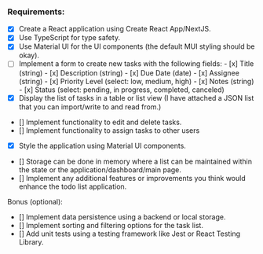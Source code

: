 ### Requirements:

- [x] Create a React application using Create React App/NextJS.
- [x] Use TypeScript for type safety.
- [x] Use Material UI for the UI components (the default MUI styling should be okay).
- [ ] Implement a form to create new tasks with the following fields:
      - [x] Title (string)
      - [x] Description (string)
      - [x] Due Date (date)
      - [x] Assignee (string)
      - [x] Priority Level (select: low, medium, high)
      - [x] Notes (string)
      - [x] Status (select: pending, in progress, completed, canceled)
- [x] Display the list of tasks in a table or list view (I have attached a JSON list that you can import/write to and read from.)
- [] Implement functionality to edit and delete tasks.
- [] Implement functionality to assign tasks to other users 
- [x] Style the application using Material UI components.
- [] Storage can be done in memory where a list can be maintained within the state or the application/dashboard/main page. 
- [] Implement any additional features or improvements you think would enhance the todo list application.

Bonus (optional):

- [] Implement data persistence using a backend or local storage.
- [] Implement sorting and filtering options for the task list.
- [] Add unit tests using a testing framework like Jest or React Testing Library.